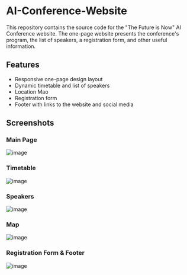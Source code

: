 # AI-Conference-Website

This repository contains the source code for the "The Future is Now" AI Conference website. The one-page website presents the conference's program, the list of speakers, a registration form, and other useful information.

## Features 
- Responsive one-page design layout
- Dynamic timetable and list of speakers
- Location Mao
- Registration form
- Footer with links to the website and social media

## Screenshots
### Main Page
![image](https://github.com/anyaachan/AI-Conference-Website/assets/53533713/831d9db2-ba91-4df4-9ba4-a099a3030d23)
### Timetable
![image](https://github.com/anyaachan/AI-Conference-Website/assets/53533713/9a6bb508-4445-4cc0-b97e-7c820c7ba29e)
### Speakers
![image](https://github.com/anyaachan/AI-Conference-Website/assets/53533713/56fe80eb-77a9-49d2-b261-c6cd1056f6a9)
### Map 
![image](https://github.com/anyaachan/AI-Conference-Website/assets/53533713/d2f8ad41-3210-4fd8-afc1-3258ae5d6cee)
### Registration Form & Footer
![image](https://github.com/anyaachan/AI-Conference-Website/assets/53533713/717ae1fb-8eee-4e06-9b90-6259b9938b8b)
